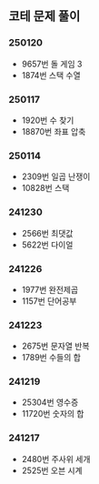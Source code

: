 ## 코테 문제 풀이

### 250120

- 9657번 돌 게임 3
- 1874번 스택 수열

### 250117

- 1920번 수 찾기
- 18870번 좌표 압축

### 250114

- 2309번 일곱 난쟁이
- 10828번 스택

### 241230

- 2566번 최댓값
- 5622번 다이얼

### 241226

- 1977번 완전제곱
- 1157번 단어공부

### 241223

- 2675번 문자열 반복
- 1789번 수들의 합

### 241219

- 25304번 영수증
- 11720번 숫자의 합

### 241217

- 2480번 주사위 세개
- 2525번 오븐 시계

